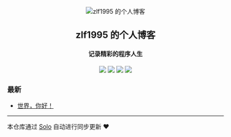 <p align="center"><img alt="zlf1995 的个人博客" src="https://static.b3log.org/images/brand/solo-32.png"></p><h2 align="center">
zlf1995 的个人博客
</h2>

<h4 align="center">记录精彩的程序人生</h4>
<p align="center"><a title="zlf1995 的个人博客" target="_blank" href="https://github.com/zlf1995/solo-blog"><img src="https://img.shields.io/github/last-commit/zlf1995/solo-blog.svg?style=flat-square&color=FF9900"></a>
<a title="GitHub repo size in bytes" target="_blank" href="https://github.com/zlf1995/solo-blog"><img src="https://img.shields.io/github/repo-size/zlf1995/solo-blog.svg?style=flat-square"></a>
<a title="Solo Version" target="_blank" href="https://github.com/b3log/solo/releases"><img src="https://img.shields.io/badge/solo-3.6.5-f1e05a.svg?style=flat-square&color=blueviolet"></a>
<a title="Hits" target="_blank" href="https://github.com/b3log/hits"><img src="https://hits.b3log.org/zlf1995/solo-blog.svg"></a></p>

### 最新

* [世界，你好！](http://zhaolongfei.xyz/hello-solo)



---

本仓库通过 [Solo](https://github.com/b3log/solo) 自动进行同步更新 ❤️ 